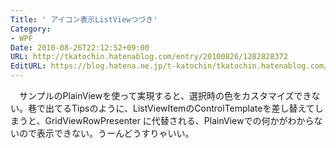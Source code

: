 ```yaml
---
Title: ' アイコン表示ListViewつづき'
Category:
- WPF
Date: 2010-08-26T22:12:52+09:00
URL: http://tkatochin.hatenablog.com/entry/20100826/1282828372
EditURL: https://blog.hatena.ne.jp/t-katochin/tkatochin.hatenablog.com/atom/entry/6653586347154753478
---
```


　サンプルのPlainViewを使って実現すると、選択時の色をカスタマイズできない。巷で出てるTipsのように、ListViewItemのControlTemplateを差し替えてしまうと、GridViewRowPresenter に代替される、PlainViewでの何かがわからないので表示できない。うーんどうすりゃいい。
